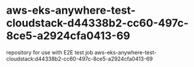 # aws-eks-anywhere-test-cloudstack-d44338b2-cc60-497c-8ce5-a2924cfa0413-69
repository for use with E2E test job aws-eks-anywhere-test-cloudstack:d44338b2-cc60-497c-8ce5-a2924cfa0413-69
